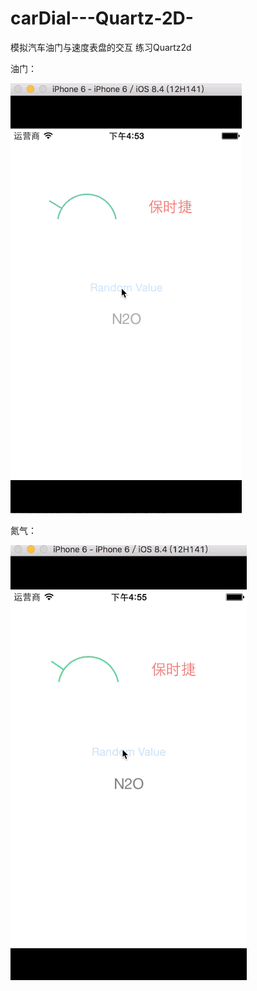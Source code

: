 # carDial---Quartz-2D-
模拟汽车油门与速度表盘的交互  练习Quartz2d

油门：


![Alt Text](https://raw.githubusercontent.com/liuzhiyi1992/carDial---Quartz-2D-/master/KnobDemo/carDial-1.gif)





氮气：


![Alt Text](https://raw.githubusercontent.com/liuzhiyi1992/carDial---Quartz-2D-/master/KnobDemo/carDial-2.gif)
